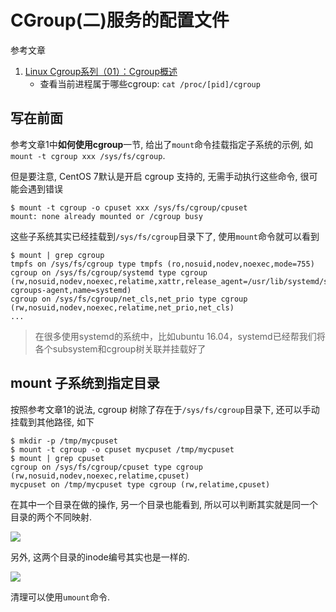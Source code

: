 # CGroup(二)服务的配置文件

参考文章

1. [Linux Cgroup系列（01）：Cgroup概述](https://segmentfault.com/a/1190000006917884)
    - 查看当前进程属于哪些cgroup: `cat /proc/[pid]/cgroup`

## 写在前面

参考文章1中**如何使用cgroup**一节, 给出了`mount`命令挂载指定子系统的示例, 如`mount -t cgroup xxx /sys/fs/cgroup`. 

但是要注意, CentOS 7默认是开启 cgroup 支持的, 无需手动执行这些命令, 很可能会遇到错误

```
$ mount -t cgroup -o cpuset xxx /sys/fs/cgroup/cpuset
mount: none already mounted or /cgroup busy
```

这些子系统其实已经挂载到`/sys/fs/cgroup`目录下了, 使用`mount`命令就可以看到

```
$ mount | grep cgroup
tmpfs on /sys/fs/cgroup type tmpfs (ro,nosuid,nodev,noexec,mode=755)
cgroup on /sys/fs/cgroup/systemd type cgroup (rw,nosuid,nodev,noexec,relatime,xattr,release_agent=/usr/lib/systemd/systemd-cgroups-agent,name=systemd)
cgroup on /sys/fs/cgroup/net_cls,net_prio type cgroup (rw,nosuid,nodev,noexec,relatime,net_prio,net_cls)
...
```

> 在很多使用systemd的系统中，比如ubuntu 16.04，systemd已经帮我们将各个subsystem和cgroup树关联并挂载好了

## mount 子系统到指定目录

按照参考文章1的说法, cgroup 树除了存在于`/sys/fs/cgroup`目录下, 还可以手动挂载到其他路径, 如下

```log
$ mkdir -p /tmp/mycpuset
$ mount -t cgroup -o cpuset mycpuset /tmp/mycpuset
$ mount | grep cpuset
cgroup on /sys/fs/cgroup/cpuset type cgroup (rw,nosuid,nodev,noexec,relatime,cpuset)
mycpuset on /tmp/mycpuset type cgroup (rw,relatime,cpuset)
```

在其中一个目录在做的操作, 另一个目录也能看到, 所以可以判断其实就是同一个目录的两个不同映射.

![](https://gitee.com/generals-space/gitimg/raw/master/4a7fc090cf134d2b76afb52d160551e7.png)

另外, 这两个目录的inode编号其实也是一样的.

![](https://gitee.com/generals-space/gitimg/raw/master/b58a27ee8d168f71a699a207ec0d0bff.png)

清理可以使用`umount`命令.
